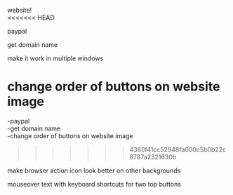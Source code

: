 website!<br>
<<<<<<< HEAD

paypal<br>

get domain name<br>

make it work in multiple windows<br>

change order of buttons on website image<br>
=======
-paypal<br>
-get domain name<br>
-change order of buttons on website image<br>
>>>>>>> 4360f41cc52948fa000c5b0b22c8787a2321630b

make browser action icon look better on other backgrounds<br>

mouseover text with keyboard shortcuts for two top buttons<br>
